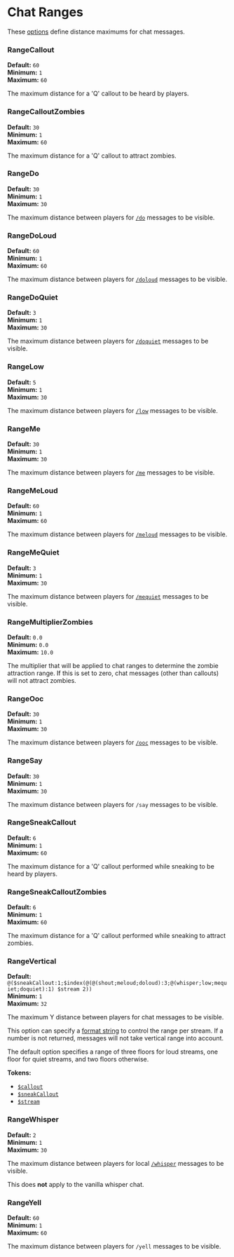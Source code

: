 # Chat Ranges

These [options](./index.md) define distance maximums for chat messages.

### RangeCallout
**Default:** `60`  
**Minimum:** `1`  
**Maximum:** `60`

The maximum distance for a 'Q' callout to be heard by players.

### RangeCalloutZombies
**Default:** `30`  
**Minimum:** `1`  
**Maximum:** `60`

The maximum distance for a 'Q' callout to attract zombies.

### RangeDo
**Default:** `30`  
**Minimum:** `1`  
**Maximum:** `30`

The maximum distance between players for [`/do`](./chat-formats.md#chatformatdo) messages to be visible.

### RangeDoLoud
**Default:** `60`  
**Minimum:** `1`  
**Maximum:** `60`

The maximum distance between players for [`/doloud`](./chat-formats.md#chatformatdoloud) messages to be visible.

### RangeDoQuiet
**Default:** `3`  
**Minimum:** `1`  
**Maximum:** `30`

The maximum distance between players for [`/doquiet`](./chat-formats.md#chatformatdoquiet) messages to be visible.

### RangeLow
**Default:** `5`  
**Minimum:** `1`  
**Maximum:** `30`

The maximum distance between players for [`/low`](./chat-formats.md#chatformatlow) messages to be visible.

### RangeMe
**Default:** `30`  
**Minimum:** `1`  
**Maximum:** `30`

The maximum distance between players for [`/me`](./chat-formats.md#chatformatme) messages to be visible.

### RangeMeLoud
**Default:** `60`  
**Minimum:** `1`  
**Maximum:** `60`

The maximum distance between players for [`/meloud`](./chat-formats.md#chatformatmeloud) messages to be visible.

### RangeMeQuiet
**Default:** `3`  
**Minimum:** `1`  
**Maximum:** `30`

The maximum distance between players for [`/mequiet`](./chat-formats.md#chatformatmequiet) messages to be visible.

### RangeMultiplierZombies
**Default:** `0.0`  
**Minimum:** `0.0`  
**Maximum:** `10.0`

The multiplier that will be applied to chat ranges to determine the zombie attraction range.
If this is set to zero, chat messages (other than callouts) will not attract zombies.

### RangeOoc
**Default:** `30`  
**Minimum:** `1`  
**Maximum:** `30`

The maximum distance between players for [`/ooc`](./chat-formats.md#chatformatooc) messages to be visible.

### RangeSay
**Default:** `30`  
**Minimum:** `1`  
**Maximum:** `30`

The maximum distance between players for `/say` messages to be visible.

### RangeSneakCallout
**Default:** `6`  
**Minimum:** `1`  
**Maximum:** `60`

The maximum distance for a 'Q' callout performed while sneaking to be heard by players.

### RangeSneakCalloutZombies
**Default:** `6`  
**Minimum:** `1`  
**Maximum:** `60`

The maximum distance for a 'Q' callout performed while sneaking to attract zombies.

### RangeVertical
**Default:** `@($sneakCallout:1;$index(@(@(shout;meloud;doloud):3;@(whisper;low;mequiet;doquiet):1) $stream 2))`  
**Minimum:** `1`  
**Maximum:** `32`

The maximum Y distance between players for chat messages to be visible.

This option can specify a [format string](../format-strings/index.md) to control the range per stream.
If a number is not returned, messages will not take vertical range into account.

The default option specifies a range of three floors for loud streams, one floor for quiet streams, and two floors otherwise.

**Tokens:**
- [`$callout`](../format-strings/tokens.md#callout)
- [`$sneakCallout`](../format-strings/tokens.md#sneakcallout)
- [`$stream`](../format-strings/tokens.md#stream)

### RangeWhisper
**Default:** `2`  
**Minimum:** `1`  
**Maximum:** `30`

The maximum distance between players for local [`/whisper`](./chat-formats.md#chatformatwhisper) messages to be visible.

This does **not** apply to the vanilla whisper chat.

### RangeYell
**Default:** `60`  
**Minimum:** `1`  
**Maximum:** `60`

The maximum distance between players for `/yell` messages to be visible.
